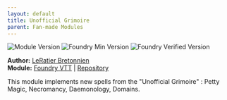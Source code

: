 ```yaml
---
layout: default
title: Unofficial Grimoire
parent: Fan-made Modules
---
```


![Module Version](https://img.shields.io/gitea/v/release/public/wfrp4e-unofficial-grimoire?gitea_url=https%3A%2F%2Fwww.uberwald.me%2Fgitea&style=for-the-badge)
![Foundry Min Version](https://img.shields.io/badge/dynamic/json.svg?url=https%3A%2F%2Fwww.uberwald.me%2Fgitea%2Fpublic%2Fwfrp4e-unofficial-grimoire%2Fraw%2Fbranch%2Fmaster%2Fmodule.json&label=Foundry%20Min%20Version&query=$.compatibility.minimum&colorB=orange&style=for-the-badge)
![Foundry Verified Version](https://img.shields.io/badge/dynamic/json.svg?url=https%3A%2F%2Fwww.uberwald.me%2Fgitea%2Fpublic%2Fwfrp4e-unofficial-grimoire%2Fraw%2Fbranch%2Fmaster%2Fmodule.json&label=Foundry%20Verified&query=$.compatibility.verified&colorB=orange&style=for-the-badge)

**Author:** [LeRatier Bretonnien](https://foundryvtt.com/community/leratier-bretonnien)  
**Module:** [Foundry VTT](https://foundryvtt.com/packages/wfrp4e-unofficial-grimoire) | [Repository](https://www.uberwald.me/gitea/public/wfrp4e-unofficial-grimoire)

This module implements new spells from the "Unofficial Grimoire" : Petty Magic, Necromancy, Daemonology, Domains.